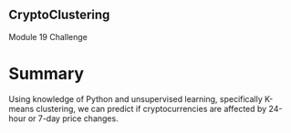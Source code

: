 ## CryptoClustering
Module 19 Challenge 

# Summary 
Using knowledge of Python and unsupervised learning, specifically K-means clustering, we can predict if cryptocurrencies are affected by 24-hour or 7-day price changes. 

